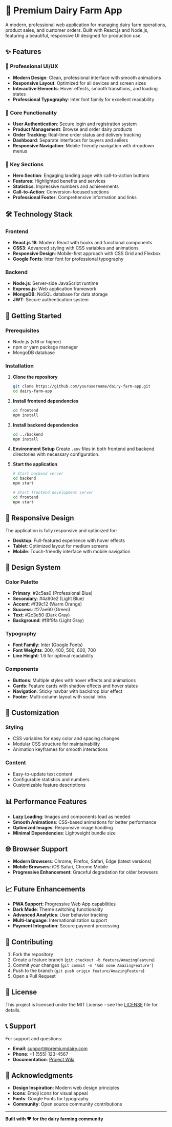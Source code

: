 # 🐄 Premium Dairy Farm App

A modern, professional web application for managing dairy farm operations, product sales, and customer orders. Built with React.js and Node.js, featuring a beautiful, responsive UI designed for production use.

## ✨ Features

### 🎨 Professional UI/UX
- **Modern Design**: Clean, professional interface with smooth animations
- **Responsive Layout**: Optimized for all devices and screen sizes
- **Interactive Elements**: Hover effects, smooth transitions, and loading states
- **Professional Typography**: Inter font family for excellent readability

### 🚀 Core Functionality
- **User Authentication**: Secure login and registration system
- **Product Management**: Browse and order dairy products
- **Order Tracking**: Real-time order status and delivery tracking
- **Dashboard**: Separate interfaces for buyers and sellers
- **Responsive Navigation**: Mobile-friendly navigation with dropdown menus

### 🎯 Key Sections
- **Hero Section**: Engaging landing page with call-to-action buttons
- **Features**: Highlighted benefits and services
- **Statistics**: Impressive numbers and achievements
- **Call-to-Action**: Conversion-focused sections
- **Professional Footer**: Comprehensive information and links

## 🛠️ Technology Stack

### Frontend
- **React.js 18**: Modern React with hooks and functional components
- **CSS3**: Advanced styling with CSS variables and animations
- **Responsive Design**: Mobile-first approach with CSS Grid and Flexbox
- **Google Fonts**: Inter font for professional typography

### Backend
- **Node.js**: Server-side JavaScript runtime
- **Express.js**: Web application framework
- **MongoDB**: NoSQL database for data storage
- **JWT**: Secure authentication system

## 🚀 Getting Started

### Prerequisites
- Node.js (v16 or higher)
- npm or yarn package manager
- MongoDB database

### Installation

1. **Clone the repository**
   ```bash
   git clone https://github.com/yourusername/dairy-farm-app.git
   cd dairy-farm-app
   ```

2. **Install frontend dependencies**
   ```bash
   cd frontend
   npm install
   ```

3. **Install backend dependencies**
   ```bash
   cd ../backend
   npm install
   ```

4. **Environment Setup**
   Create `.env` files in both frontend and backend directories with necessary configuration.

5. **Start the application**
   ```bash
   # Start backend server
   cd backend
   npm start
   
   # Start frontend development server
   cd frontend
   npm start
   ```

## 📱 Responsive Design

The application is fully responsive and optimized for:
- **Desktop**: Full-featured experience with hover effects
- **Tablet**: Optimized layout for medium screens
- **Mobile**: Touch-friendly interface with mobile navigation

## 🎨 Design System

### Color Palette
- **Primary**: #2c5aa0 (Professional Blue)
- **Secondary**: #4a90e2 (Light Blue)
- **Accent**: #f39c12 (Warm Orange)
- **Success**: #27ae60 (Green)
- **Text**: #2c3e50 (Dark Gray)
- **Background**: #f8f9fa (Light Gray)

### Typography
- **Font Family**: Inter (Google Fonts)
- **Font Weights**: 300, 400, 500, 600, 700
- **Line Height**: 1.6 for optimal readability

### Components
- **Buttons**: Multiple styles with hover effects and animations
- **Cards**: Feature cards with shadow effects and hover states
- **Navigation**: Sticky navbar with backdrop blur effect
- **Footer**: Multi-column layout with social links

## 🔧 Customization

### Styling
- CSS variables for easy color and spacing changes
- Modular CSS structure for maintainability
- Animation keyframes for smooth interactions

### Content
- Easy-to-update text content
- Configurable statistics and numbers
- Customizable feature descriptions

## 📊 Performance Features

- **Lazy Loading**: Images and components load as needed
- **Smooth Animations**: CSS-based animations for better performance
- **Optimized Images**: Responsive image handling
- **Minimal Dependencies**: Lightweight bundle size

## 🌐 Browser Support

- **Modern Browsers**: Chrome, Firefox, Safari, Edge (latest versions)
- **Mobile Browsers**: iOS Safari, Chrome Mobile
- **Progressive Enhancement**: Graceful degradation for older browsers

## 📈 Future Enhancements

- **PWA Support**: Progressive Web App capabilities
- **Dark Mode**: Theme switching functionality
- **Advanced Analytics**: User behavior tracking
- **Multi-language**: Internationalization support
- **Payment Integration**: Secure payment processing

## 🤝 Contributing

1. Fork the repository
2. Create a feature branch (`git checkout -b feature/AmazingFeature`)
3. Commit your changes (`git commit -m 'Add some AmazingFeature'`)
4. Push to the branch (`git push origin feature/AmazingFeature`)
5. Open a Pull Request

## 📄 License

This project is licensed under the MIT License - see the [LICENSE](LICENSE) file for details.

## 📞 Support

For support and questions:
- **Email**: support@premiumdairy.com
- **Phone**: +1 (555) 123-4567
- **Documentation**: [Project Wiki](https://github.com/yourusername/dairy-farm-app/wiki)

## 🙏 Acknowledgments

- **Design Inspiration**: Modern web design principles
- **Icons**: Emoji icons for visual appeal
- **Fonts**: Google Fonts for typography
- **Community**: Open source community contributions

---

**Built with ❤️ for the dairy farming community**
